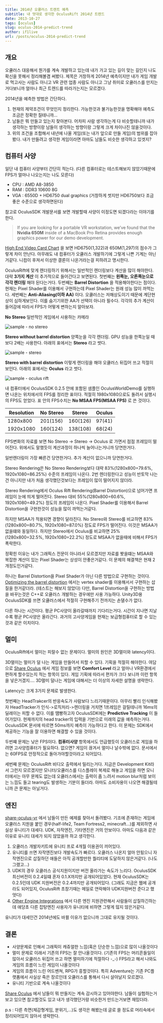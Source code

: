 ```yaml
---
title: 2014년 오큘러스 트렌트 예측
subtitle: 내 멋대로 생각한 OculusRift 2014년 트렌드
date: 2013-10-27
tags: [oculus]
slug: oculus-2014-predict-trend
author: if1live
url: /posts/oculus-2014-predict-trend
---
```

## 개요

오큘러스 대응해서 뭔가를 계속 개발하고 있는데 내가 가고 있는 길이 맞는
길인지 나도 확신을 못해서 정리해볼겸 써봤다. 제목은 거창하게 2014년
예측이지만 내가 게임 개발로 먹고사는 사람도 아니고 VR 관련 업종 사람도
아니고 그냥 취미로 오큘러스를 만지는거다보니까 얼마나 최근 트렌드를
따라가는지는 모르겠다.

2014년을 예측한 방법은 간단하다.

1.  현재의 제약조건이 무엇인지 정리한다. 가능한것과 불가능한것을
    명확해야 예측도 조금은 정확한 질테니까...
2.  남들은 뭐 만들고 있는지 찾아본다. 어차피 사람 생각하는게 다
    비슷할테니까 내가 생각하는 방향이랑 남들이 생각하는 방향이랑 그렇게
    크게 차이나진 않을것이다.
3.  위의 조건을 조합해서 내년에 나올 게임(또는 내가 앞으로 만들 게임)의
    범위를 잡아봤다. 내가 만들려고 생각한 게임이라면 아마도 남들도
    비슷한 생각하고 있겟지?

<!--adsense-->

## 컴퓨터 사양

일단 내 컴퓨터 사양부터 간단히 적는다. (다른 컴퓨터로는 테스트해보지
않았기때문에 FPS가 얼마나 나오는지는 나도 모른다)

-   CPU : AMD A8-3850
-   RAM : DDR3 10600 8G
-   VGA : 6550D + HD6750 dual graphics (거창하게 썻지만 HD6750보다 조금
    좋은 수준으로 생각하면된다)

참고로 OculusSDK 개발문서를 보면 개발할때 사양이 이정도면 되겠다라는
이야기를 한다.

> If you are looking for a portable VR workstation, we’ve found that the
> **Nvidia 650M** inside of a MacBook Pro Retina provides enough
> graphics power for our demo development.

[High End Video Card Chart](http://www.videocardbenchmark.net/high_end_gpus.html)
을 보면 HD6750(1,322)과 650M(1,297)의 점수가 그렇게 차이 안난다. 아무래도 내
컴퓨터가 오큘러스 개발하기에 그렇게 나쁜 기계는 아닌거같다. 니컴이
후져서 이상한 결론이 나온거라는걸 피하려고 명시한다.

OculusRift에 맞게 렌더링하기 위해서는 일반적인 렌더링보다 계산을 많이
해야한다. 대략 **3가지 계산** 이 추가적으로 들어간다고 보면된다.
첫번쨰는 **왼쪽눈, 오른쪽눈으로 각각 렌더링** 해야 된다는거다. 두번째는
**Barrel Distortion** 을 적용해야한다는 점이다. 현재는 Pixel Shader를
이용해서 구현하는데 Pixel Shader는 원래 성능 많이 까먹는다. 세번째는
**Anti-Aliasing(이하 AA)** 이다. 오큘러스는 저해상도이기 때문에
계단현상이 심하게보인다. 이를 숨기기위한 AA가 선택이 아니라 필수다.
각각의 추가 계산이 들어감에 따라서 FPS가 어떻게 변하는지 알아보자.

**No Stereo** 일반적인 게임에서 사용하는 카메라

![sample - no stereo]({attach}oculus-2014-predict-trend/oculus-sample-no-stereo.jpg)

**Stereo without barrel distortion** 양쪽눈을 각각 렌더링. GPU 성능을
한쪽눈일 때보다 2배는 사용한다. 아래의 표에서는 **Stereo** 라고 썻다.

![sample - stereo]({attach}oculus-2014-predict-trend/oculus-sample-stereo.jpg)

**Stereo with barrel distortion** 이렇게 렌더링을 해야 오큘러스 뒤집어
쓰고 적절히 보인다. 아래의 표에서는 **Oculus** 라고 썻다.

![sample - oculus rift]({attach}oculus-2014-predict-trend/oculus-sample-oculus.jpg)

내 컴퓨터에서 OculusSDK 0.2.5 안에 포함된 샘플인 OculusWorldDemo를
실행하면 나온는 위치에서의 FPS를 정리한 표이다. 적절히 1980x1080으로도
돌려서 실행시의 FPS도 얻었다. 표 안의 FPS수치는 **No MSAA FPS(MSAA FPS)** 로 쓴 것이다.

|Resolution  | No Stereo | Stereo   | Oculus |
|------------|-----------|----------|--------|
| 1280x800   | 201(156)  | 160(126) | 97(41) |
| 1920x1080  | 160(124)  | 138(108) | 68(24) |

FPS변화의 자료를 보면 No Stereo -&gt; Stereo -&gt; Oculus 로 가면서 점점
프레임이 떨어진다. 위에서도 말했듯이 계산과정이 하나씩 늘어나는거니까
당연한거다.

일반렌더링이 가장 빠른건 당연한거다. 추가 계산이 없으니까 당연한거다.

Stereo Rendering은 No Stereo Rendering보다 대략 83%(1280x800=79.6%,
1920x1080=86.25%) 수준의 프레임이 나온다. 2번 렌더링한다고 성능이
반토막 나는건 아니지만 내가 처음 생각했던것보다는 프레임이 많이 떨어지지
않더라.

Stereo Rendering에서 Oculus Rift Rendering(Barrel Distortion)으로
넘어가면 프레임이 눈에 띄게 떨어진다. Stereo 대비 55%(1280x800=60.6%,
1920x1080=49.2%) 정도의 프레임이 나온다. Pixel Shader를 이용해서 Barrel
Distortion을 구현한것이 성능을 많이 까먹는거같다.

하지만 MSAA가 적용되면 경향이 달라진다. No Stereo와 Stereo를 비교하면
83%(1280x800=80.7%, 1920x1080=87.0%) 정도로 FPS가 떨어진다. 이것은
MSAA가 없을떄와 동일하다. 하지만 Stereo에서 Oculus를 비교하면
25%(1280x800=32.5%, 1920x1080=22.2%) 정도로 MSAA가 없을때에 비해서
FPS가 폭락한다.

정확힌 이유는 내가 그래픽스 전문이 아니라서 모르겠지만 자료를 봣을떄는
MSAA와 복잡한 계산이 있는 Pixel Shader는 상성이 안좋은거같다. 이 문제의
해결책은 현재 2개정도인거같다.

하나는 Barrel Distortion을 Pixel Shader가 아닌 다른 방법으로 구현하는
것이다. [Optimizing the barrel distortion](https://developer.oculusvr.com/forums/viewtopic.php?f=17&t=1341&p=15201#p15201)
에서는 vertex shader를 이용해서서 구현하는 삽질을 한거같더라. (테스트는
해보지 않았다) 다만, Barrel Distortion을 구현하는 방법을 바꾸는것은
C++로 오큘러스 개발하는 경우에만 사용 가능하다. Unity3D용 OculusSDK를
쓰면 오큘러스에서 적절히 구현해주기 전까지는 손댈수가 없다.

다른 하나는 시간이다. 평균 PC사양이 올라갈때까지 기다리는거다. 시간이
지나면 지날수록 평균 PC사양은 올라간다. 과거의 고사양게임을 현재는
보급형컴퓨터로 할 수 있는것과 같은 이치이다.

멀미
----

OculusRift에서 멀미는 피랄수 없는 문제이다. 멀미의 원인은 3D멀미와
latency이다.

3D멀미는 멀미가 덜 나는 게임을 만들어서 피할 수 있다. 기획을 적절히
해야한다. 여담으로 [Share Oculus](https://share.oculusvr.com/) 에서 게임
정보를 보면 **Comfort Level** 라고 얼마나 VR환경에서 편하게 할수있는지
적는 항목이 있다. 게임 기획에 따라서 편차가 크다 보니까 이런 항목을
넣은거겠지.... 3D멀미 덜나는 게임에 대해서는 더 이상의 자세한 설명을
생략한다.

Latency는 크게 3가지 문제로 발생한다.

첫번째는 HeadTrakcer의 반응속도가 사람보다 느리기때문이다. 아무리 빨리
인식해봤자 HeadTracker가 인식-&gt;로직처리-&gt;렌더링을 거치면 1프레임은
걸릴테니까 16ms의 딜레이는 피할 수 없다. 이를 떔빵하고자 OculusSDK에는
**Predictive Tracking** 이 들어가있다. 현재까지의 head tracker의 입력을
기반으로 미래의 값을 예측하는거다. OculusSDK 문서에 따르면 50ms까지
예측이 가능하다고 한다. 이 문제는 SDK에서 제공하는 기능을 잘 이용하면
해결할 수 있을 것이다.

두번쨰 문제는 낮은 FPS이다. **컴퓨터사양** 항목에서도 언급했듯이
오큘러스로 게임을 하려면 고사양컴퓨터가 필요하다. 없으면? 게임이 끊겨서
멀미나 날수밖에 없다. 문서에서는 60FPS로 안정적으로 돌아가야할것이라고
되어있다.

세번째 문제는 OculusRift 비디오 출력에서 밀리는거다. 지금은 Development
Kit라서 그런지 모르겠지만 모니터/오큘러스를 디스플레이 복제로 해놓고
게임을 하면 모니터에서는 아무 문제도 없는데 오큘러스에서는 출력이 좀
느려서 motion blur처럼 보이는 느낌도 들고 tearing도 발생하는 기분이
들더라. 아마도 소비자용이 나오면 해결될테니까 큰 문제는 아닐거다.

엔진
----

[share-oculus-vr](https://share.oculusvr.com/) 에서 남들이 만든 예제를
찾아서 돌려봤다. 기조에 존재하는 게임에 오큘러스 지원을 붙인
경우(half-life2, Team Fortress2, minecraft...)를 제외하면 사실상
유니티가 대세다. UDK, 자작엔진, 기타엔진은 거의 안보이다. 아마도 다음과
같은 이유로 유니티 대세가 되지 않았을까 하고 생각한다.

1.  오큘러스 개발자키트에 유니티 프로 4개월 이용권이 끼어있다.
2.  유니티를 쓰면 자작엔진보다 개발속도가 빠르다. 오큘러스 나온지 얼마
    안됬으니 자작엔진으로 삽질하던 애들은 아직 공개할만한 퀄리티에
    도달하지 않은거같다. (나도 그랬고...)
3.  UDK의 경우 오큘러스 공식지원이지만 버전 올라가는 속도가 느리다.
    OculusSDK 최신버전이 0.2.4일떄 혼자 0.1.X까지만 공개되어있었다. 현재
    OculusSDK는 0.2.5인데 UDK 지원버전은 0.2.4까지만 공개되어있다.
    (그래도 지금은 웹에 공개라도 되어있지, OculusRift 초창기때는 메일로
    연락해야 UDK지원버전 준다고 했엇다)
4.  [Other Engine
    Integrations](https://developer.oculusvr.com/forums/viewforum.php?f=39&sid=ee6dc94fe9d9df2d00f2e6e7a97e63f8)
    에서 다른 엔진 지원관련해서 사람들이 삽질하긴하는데 애당초 다른
    잡탕엔진 사용자가 유니티에 비하면 그렇게 많지 않은거같다.

유니티가 대세인건 2014년에도 바뀔 이유가 없으니까 그대로 유지될 것이다.

결론
----

-   사양문제로 인해서 그래픽이 캐쥬얼한 느낌(혹은 단순한 느낌)으로 많이
    나올것이다
-   멀미 문제로 이래서 기존의 FPS는 잘 안나올것이다. (기존의 FPS는
    머리흔들일이 많아서 오큘러스 뒤집어 쓰고 하면 멀미하기에
    적절하다 -_-) FPS라고 해서 나와도 게임의 흐름이 느린 게임이
    나올것이다
-   게임의 흐름이 느린 어드벤쳐, RPG가 흥할것이다. 특히 Adventure는 기존
    PC플랫폼에서 사실상 죽은 장르인데 오큘러스를 통해서 다시
    살아날지 모르겠다.
-   유니티 기반으로 계속 나올것이다

[Share Oculus](https://share.oculusvr.com/) 에서 남들이 뭐 만들지는 계속
감시하고 있어야한다. 남들이 실험하는거 보고 있으면 참고할것도 있고 내가
생각했던거랑 비슷한거 만드는거보면 재밌더라.

p.s : 다른 측면(체감형게임, 분위기,...)도 생각은 해봤는데 글로 쓸 정도로
머리속에서 정리되어있지 않아서 생략한다.
